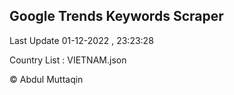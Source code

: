 

## Google Trends Keywords Scraper 
 
Last Update 01-12-2022 , 23:23:28

Country List :
VIETNAM.json



© Abdul Muttaqin 

